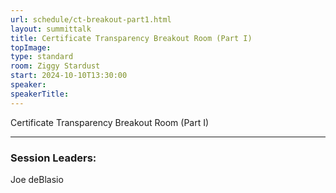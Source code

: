```yaml
---
url: schedule/ct-breakout-part1.html
layout: summittalk
title: Certificate Transparency Breakout Room (Part I)
topImage:
type: standard
room: Ziggy Stardust
start: 2024-10-10T13:30:00
speaker: 
speakerTitle: 
---
```


<div class="font-google font-medium">


Certificate Transparency Breakout Room (Part I)

---

### Session Leaders:

Joe deBlasio